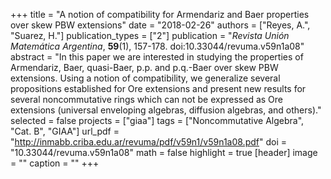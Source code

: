 +++
title = "A notion of compatibility for Armendariz and Baer properties over skew PBW extensions"
date = "2018-02-26"
authors = ["Reyes, A.", "Suarez, H."]
publication_types = ["2"]
publication = "*Revista Unión Matemática Argentina*, **59**(1), 157-178. doi:10.33044/revuma.v59n1a08"
abstract = "In this paper we are interested in studying the properties of Armendariz, Baer, quasi-Baer, p.p. and p.q.-Baer over skew PBW extensions. Using a notion of compatibility, we generalize several propositions established for Ore extensions and present new results for several noncommutative rings which can not be expressed as Ore extensions (universal enveloping algebras, diffusion algebras, and others)."
selected = false
projects = ["giaa"]
tags = ["Noncommutative Algebra", "Cat. B", "GIAA"]
url_pdf = "http://inmabb.criba.edu.ar/revuma/pdf/v59n1/v59n1a08.pdf"
doi = "10.33044/revuma.v59n1a08"
math = false
highlight = true
[header]
image = ""
caption = ""
+++

